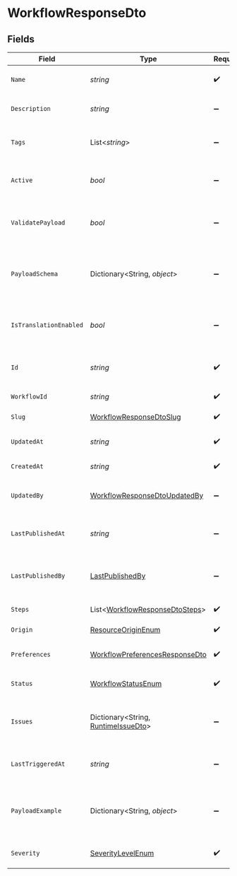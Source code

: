 # WorkflowResponseDto


## Fields

| Field                                                                                       | Type                                                                                        | Required                                                                                    | Description                                                                                 |
| ------------------------------------------------------------------------------------------- | ------------------------------------------------------------------------------------------- | ------------------------------------------------------------------------------------------- | ------------------------------------------------------------------------------------------- |
| `Name`                                                                                      | *string*                                                                                    | :heavy_check_mark:                                                                          | Name of the workflow                                                                        |
| `Description`                                                                               | *string*                                                                                    | :heavy_minus_sign:                                                                          | Description of the workflow                                                                 |
| `Tags`                                                                                      | List<*string*>                                                                              | :heavy_minus_sign:                                                                          | Tags associated with the workflow                                                           |
| `Active`                                                                                    | *bool*                                                                                      | :heavy_minus_sign:                                                                          | Whether the workflow is active                                                              |
| `ValidatePayload`                                                                           | *bool*                                                                                      | :heavy_minus_sign:                                                                          | Enable or disable payload schema validation                                                 |
| `PayloadSchema`                                                                             | Dictionary<String, *object*>                                                                | :heavy_minus_sign:                                                                          | The payload JSON Schema for the workflow                                                    |
| `IsTranslationEnabled`                                                                      | *bool*                                                                                      | :heavy_minus_sign:                                                                          | Enable or disable translations for this workflow                                            |
| `Id`                                                                                        | *string*                                                                                    | :heavy_check_mark:                                                                          | Unique identifier of the workflow                                                           |
| `WorkflowId`                                                                                | *string*                                                                                    | :heavy_check_mark:                                                                          | Workflow identifier                                                                         |
| `Slug`                                                                                      | [WorkflowResponseDtoSlug](../../Models/Components/WorkflowResponseDtoSlug.md)               | :heavy_check_mark:                                                                          | Slug of the workflow                                                                        |
| `UpdatedAt`                                                                                 | *string*                                                                                    | :heavy_check_mark:                                                                          | Last updated timestamp                                                                      |
| `CreatedAt`                                                                                 | *string*                                                                                    | :heavy_check_mark:                                                                          | Creation timestamp                                                                          |
| `UpdatedBy`                                                                                 | [WorkflowResponseDtoUpdatedBy](../../Models/Components/WorkflowResponseDtoUpdatedBy.md)     | :heavy_minus_sign:                                                                          | User who last updated the workflow                                                          |
| `LastPublishedAt`                                                                           | *string*                                                                                    | :heavy_minus_sign:                                                                          | Timestamp of the last workflow publication                                                  |
| `LastPublishedBy`                                                                           | [LastPublishedBy](../../Models/Components/LastPublishedBy.md)                               | :heavy_minus_sign:                                                                          | User who last published the workflow                                                        |
| `Steps`                                                                                     | List<[WorkflowResponseDtoSteps](../../Models/Components/WorkflowResponseDtoSteps.md)>       | :heavy_check_mark:                                                                          | Steps of the workflow                                                                       |
| `Origin`                                                                                    | [ResourceOriginEnum](../../Models/Components/ResourceOriginEnum.md)                         | :heavy_check_mark:                                                                          | Origin of the layout                                                                        |
| `Preferences`                                                                               | [WorkflowPreferencesResponseDto](../../Models/Components/WorkflowPreferencesResponseDto.md) | :heavy_check_mark:                                                                          | Preferences for the workflow                                                                |
| `Status`                                                                                    | [WorkflowStatusEnum](../../Models/Components/WorkflowStatusEnum.md)                         | :heavy_check_mark:                                                                          | Status of the workflow                                                                      |
| `Issues`                                                                                    | Dictionary<String, [RuntimeIssueDto](../../Models/Components/RuntimeIssueDto.md)>           | :heavy_minus_sign:                                                                          | Runtime issues for workflow creation and update                                             |
| `LastTriggeredAt`                                                                           | *string*                                                                                    | :heavy_minus_sign:                                                                          | Timestamp of the last workflow trigger                                                      |
| `PayloadExample`                                                                            | Dictionary<String, *object*>                                                                | :heavy_minus_sign:                                                                          | Generated payload example based on the payload schema                                       |
| `Severity`                                                                                  | [SeverityLevelEnum](../../Models/Components/SeverityLevelEnum.md)                           | :heavy_check_mark:                                                                          | Severity of the workflow                                                                    |